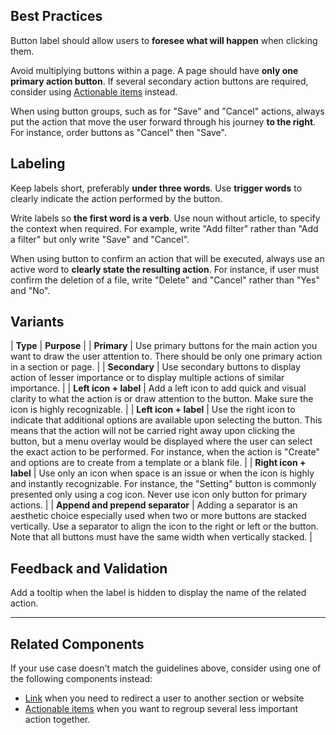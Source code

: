 ## Best Practices

Button label should allow users to **foresee what will happen** when clicking them. 

Avoid multiplying buttons within a page. A page should have **only one primary action button**. If several secondary action buttons are required, consider using [Actionable items](#/form/ActionableItem) instead.

When using button groups, such as for "Save" and "Cancel" actions, always put the action that move the user forward through his journey **to the right**. For instance, order buttons as "Cancel" then "Save".


## Labeling

Keep labels short, preferably **under three words**.
Use **trigger words** to clearly indicate the action performed by the button.

Write labels so **the first word is a verb**. Use noun without article, to specify the context when required. For example, write "Add filter" rather than "Add a filter" but only write "Save" and "Cancel".

When using button to confirm an action that will be executed, always use an active word to **clearly state the resulting action**. For instance, if user must confirm the deletion of a file, write "Delete" and "Cancel" rather than "Yes" and "No".


## Variants

| **Type** | **Purpose** |
| **Primary** | Use primary buttons for the main action you want to draw the user attention to. There should be only one primary action in a section or page. |
| **Secondary** | Use secondary buttons to display action of lesser importance or to display multiple actions of similar importance. |
| **Left icon + label** | Add a left icon to add quick and visual clarity to what the action is or draw attention to the button. Make sure the icon is highly recognizable. |
| **Left icon + label** | Use the right icon to indicate that additional options are available upon selecting the button. This means that the action will not be carried right away upon clicking the button, but a menu overlay would be displayed where the user can select the exact action to be performed. For instance, when the action is "Create" and options are to create from a template or a blank file. |
| **Right icon + label** | Use only an icon when space is an issue or when the icon is highly and instantly recognizable. For instance, the "Setting" button is commonly presented only using a cog icon. Never use icon only button for primary actions. |
| **Append and prepend separator** | Adding a separator is an aesthetic choice especially used when two or more buttons are stacked vertically. Use a separator to align the icon to the right or left or the button. Note that all buttons must have the same width when vertically stacked. |


## Feedback and Validation

Add a tooltip when the label is hidden to display the name of the related action.

---

## Related Components

If your use case doesn't match the guidelines above, consider using one of the following components instead:

-   [Link](#/foundations/Links) when you need to redirect a user to another section or website
-   [Actionable items](#/form/ActionableItem) when you want to regroup several less important action together.

